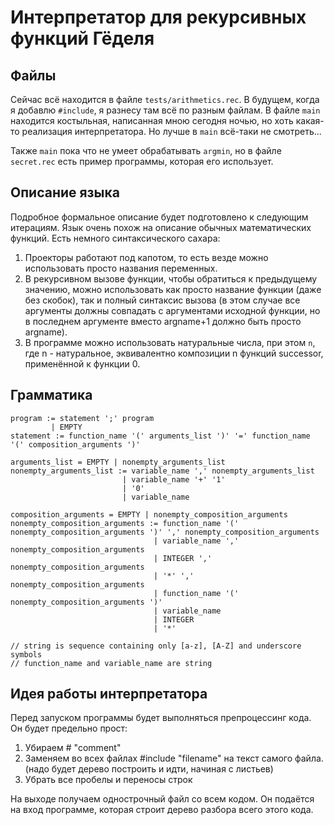 # Интерпретатор для рекурсивных функций Гёделя

## Файлы
Сейчас всё находится в файле `tests/arithmetics.rec`. В будущем, когда я добавлю `#include`, я разнесу
там всё по разным файлам.
В файле `main` находится костыльная, написанная мною сегодня ночью, но хоть какая-то
реализация интерпретатора.
Но лучше в `main` всё-таки не смотреть...

Также `main` пока что не умеет обрабатывать `argmin`, но в файле `secret.rec` есть пример программы,
которая его использует.

## Описание языка
Подробное формальное описание будет подготовлено к следующим итерациям.
Язык очень похож на описание обычных математических функций. Есть немного синтаксического сахара:
1. Проекторы работают под капотом, то есть везде можно использовать просто названия переменных.
2. В рекурсивном вызове функции, чтобы обратиться к предыдущему значению, можно использовать как просто
    название функции (даже без скобок), так и полный синтаксис вызова
   (в этом случае все аргументы должны совпадать с аргументами исходной функции, но в последнем аргументе
    вместо argname+1 должно быть просто argname).
3. В программе можно использовать натуральные числа, при этом `n`, где n - натуральное,
    эквивалентно композиции n функций successor, применённой к функции 0.

## Грамматика
```
program := statement ';' program
         | EMPTY
statement := function_name '(' arguments_list ')' '=' function_name '(' composition_arguments ')'

arguments_list = EMPTY | nonempty_arguments_list
nonempty_arguments_list := variable_name ',' nonempty_arguments_list
                         | variable_name '+' '1'
                         | '0'
                         | variable_name
                
composition_arguments = EMPTY | nonempty_composition_arguments
nonempty_composition_arguments := function_name '(' nonempty_composition_arguments ')' ',' nonempty_composition_arguments
                                | variable_name ',' nonempty_composition_arguments
                                | INTEGER ',' nonempty_composition_arguments
                                | '*' ',' nonempty_composition_arguments
                                | function_name '(' nonempty_composition_arguments ')'
                                | variable_name
                                | INTEGER
                                | '*'
                       
// string is sequence containing only [a-z], [A-Z] and underscore symbols
// function_name and variable_name are string
```

## Идея работы интерпретатора
Перед запуском программы будет выполняться препроцессинг кода.
Он будет предельно прост:
1. Убираем # "comment"
2. Заменяем во всех файлах #include "filename" на текст самого файла.
    (надо будет дерево построить и идти, начиная с листьев)
3. Убрать все пробелы и переносы строк

На выходе получаем однострочный файл со всем кодом.
Он подаётся на вход программе, которая строит дерево разбора всего этого кода.
